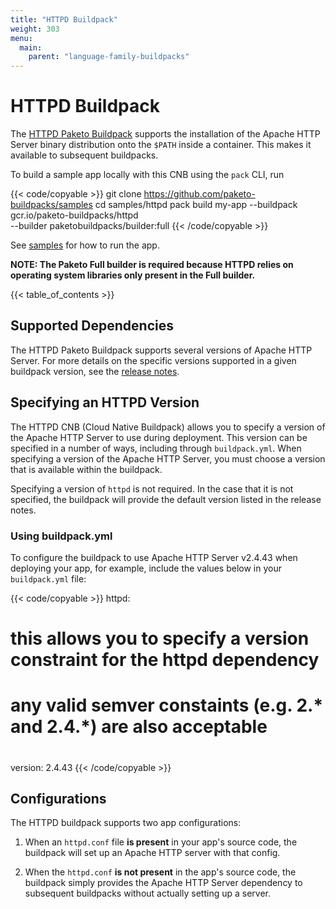 ```yaml
---
title: "HTTPD Buildpack"
weight: 303
menu:
  main:
    parent: "language-family-buildpacks"
---
```


# HTTPD Buildpack

The [HTTPD Paketo Buildpack](https://github.com/paketo-buildpacks/httpd)
supports the installation of the Apache HTTP Server binary distribution
onto the `$PATH` inside a container. This makes it available to subsequent
buildpacks.

To build a sample app locally with this CNB using the `pack` CLI, run

{{< code/copyable >}}
git clone https://github.com/paketo-buildpacks/samples
cd samples/httpd
pack build my-app --buildpack gcr.io/paketo-buildpacks/httpd \
  --builder paketobuildpacks/builder:full
{{< /code/copyable >}}

See [samples](https://github.com/paketo-buildpacks/samples/tree/main/httpd)
for how to run the app.

**NOTE: The Paketo Full builder is required because HTTPD relies on operating
system libraries only present in the Full builder.**

{{< table_of_contents >}}

## Supported Dependencies

The HTTPD Paketo Buildpack supports several versions of Apache HTTP Server.
For more details on the specific versions supported in a given buildpack
version, see the [release
notes](https://github.com/paketo-buildpacks/httpd/releases).

## Specifying an HTTPD Version

The HTTPD CNB (Cloud Native Buildpack) allows you to specify a version of the
Apache HTTP Server to use during deployment. This version can be specified in a
number of ways, including through `buildpack.yml`. When specifying a version of
the Apache HTTP Server, you must choose a version that is available within the
buildpack.

Specifying a version of `httpd` is not required. In the case that it is not
specified, the buildpack will provide the default version listed in the release
notes.

### Using buildpack.yml

To configure the buildpack to use Apache HTTP Server v2.4.43 when deploying
your app, for example, include the values below in your `buildpack.yml` file:

{{< code/copyable >}}
httpd:
  # this allows you to specify a version constraint for the httpd dependency
  # any valid semver constaints (e.g. 2.* and 2.4.*) are also acceptable
  #
  version: 2.4.43
{{< /code/copyable >}}

## Configurations
The HTTPD buildpack supports two app configurations:

1. When an `httpd.conf` file **is present** in your app's source code, the
   buildpack will set up an Apache HTTP server with that config.

1. When the `httpd.conf` **is not present** in the app's source code, the
   buildpack simply provides the Apache HTTP Server dependency to subsequent
   buildpacks without actually setting up a server.

